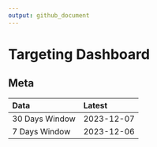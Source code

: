 ```yaml
---
output: github_document
---
```


# Targeting Dashboard



## Meta


|Data           |Latest     |
|:--------------|:----------|
|30 Days Window |2023-12-07 |
|7 Days Window  |2023-12-06 |
